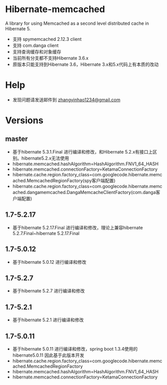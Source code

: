 # Hibernate-memcached
A library for using Memcached as a second level distributed cache in Hibernate 5.
  * 支持 spymemcached 2.12.3 client
  * 支持 com.danga client
  * 支持查询缓存和对象缓存
  * 当前所有分支都不支持Hibernate 3.6.x
  * 原版本只能支持到Hibernate 3.6，Hibernate 3.x和5.x代码上有本质的改动

# Help
  * 发现问题请发送邮件到 zhangyinhao1234@gmail.com

# Versions
## master
  * 基于hibernate 5.3.1.Final 进行编译和修改，和Hibernate 5.2.x有接口上区别。hibernate5.2.x无法使用
  * hibernate.memcached.hashAlgorithm=HashAlgorithm.FNV1_64_HASH
  * hibernate.memcached.connectionFactory=KetamaConnectionFactory
  * hibernate.cache.region.factory_class=com.googlecode.hibernate.memcached.MemcachedRegionFactory(spy客户端配置)
  * hibernate.cache.region.factory_class=com.googlecode.hibernate.memcached.dangamemcached.DangaMemcacheClientFactory(com.danga客户端配置)



## 1.7-5.2.17

- 基于hibernate 5.2.17.Final 进行编译和修改，理论上兼容hibernate 5.2.7.Final~hibernate 5.2.17.Final

## 1.7-5.0.12

  * 基于hibernate 5.0.12 进行编译和修改

## 1.7-5.2.7
  * 基于hibernate 5.2.7 进行编译和修改

## 1.7-5.2.1
  * 基于hibernate 5.2.1 进行编译和修改

## 1.7-5.0.11
  * 基于hibernate 5.0.11 进行编译和修改，spring boot 1.3.4使用的 hibernate5.0.11 因此基于此版本开发
  * hibernate.cache.region.factory_class=com.googlecode.hibernate.memcached.MemcachedRegionFactory
  * hibernate.memcached.hashAlgorithm=HashAlgorithm.FNV1_64_HASH
  * hibernate.memcached.connectionFactory=KetamaConnectionFactory

